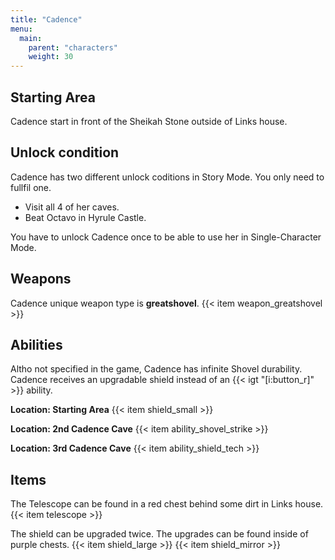 ```yaml
---
title: "Cadence"
menu:
  main:
    parent: "characters"
    weight: 30
---
```


## Starting Area

Cadence start in front of the Sheikah Stone outside of Links house.

## Unlock condition

Cadence has two different unlock coditions in Story Mode. You only need to fullfil one.
- Visit all 4 of her caves.
- Beat Octavo in Hyrule Castle.

You have to unlock Cadence once to be able to use her in Single-Character Mode.

## Weapons

Cadence unique weapon type is **greatshovel**.
{{< item weapon_greatshovel >}}

## Abilities

Altho not specified in the game, Cadence has infinite Shovel durability.
Cadence receives an upgradable shield instead of an {{< igt "[i:button_r]" >}} ability.

**Location: Starting Area**
{{< item shield_small >}}

**Location: 2nd Cadence Cave**
{{< item ability_shovel_strike >}}

**Location: 3rd Cadence Cave**
{{< item ability_shield_tech >}}

## Items

The Telescope can be found in a red chest behind some dirt in Links house.
{{< item telescope >}}

The shield can be upgraded twice. The upgrades can be found inside of purple chests.
{{< item shield_large >}}
{{< item shield_mirror >}}
